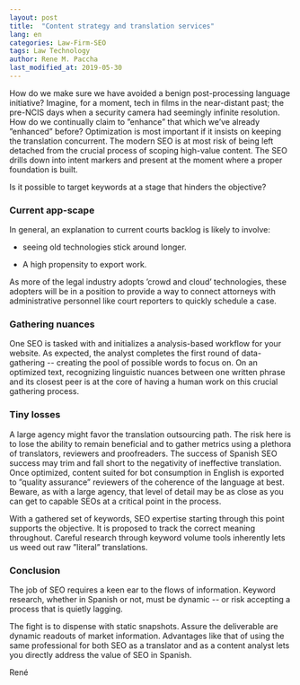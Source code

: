 ```yaml
---
layout: post
title:  "Content strategy and translation services"
lang: en
categories: Law-Firm-SEO
tags: Law Technology
author: Rene M. Paccha
last_modified_at: 2019-05-30
---
```


How do we make sure we have avoided a benign post-processing language initiative? Imagine, for a moment, tech in films in the near-distant past; the pre-NCIS days when a security camera had seemingly infinite resolution.  How do we continually claim to ”enhance” that which we’ve already ”enhanced” before? Optimization is most important if it insists on keeping the translation concurrent.  The modern SEO is at most risk of being left detached from the crucial process of scoping high-value content.  The SEO drills down into intent markers and present at the moment where a proper foundation is built.

Is it possible to target keywords at a stage that hinders the objective?

###  Current app-scape

In general, an explanation to current courts backlog is likely to involve:

- seeing old technologies stick around longer.

- A high propensity to export work.


As more of the legal industry adopts ’crowd and cloud’ technologies, these adopters will be in a position to provide a way to connect attorneys with administrative personnel like court reporters to quickly schedule a case.  

### Gathering nuances
One SEO is tasked with and initializes a analysis-based workflow for your website.  As expected, the analyst completes the first round of data-gathering  -- creating the pool of possible words to focus on.  On an optimized text, recognizing linguistic nuances between one written phrase and its closest peer is at the core of having a human work on this crucial gathering process.  

### Tiny losses
A large agency might favor the translation outsourcing path.  The risk here is to lose the ability to remain beneficial and to gather metrics using a plethora of translators, reviewers and proofreaders.  The success of Spanish SEO success may trim and fall short to the negativity of ineffective translation. Once optimized, content suited for bot consumption in English is exported to ”quality assurance” reviewers of the coherence of the language at best.  Beware, as with a large agency, that level of detail may be as close as you can get to capable SEOs at a critical point in the process.

With a gathered set of keywords, SEO expertise starting through this point supports the objective.  It is proposed to track the correct meaning throughout.  Careful research through keyword volume tools inherently lets us weed out raw ”literal” translations.

### Conclusion
The job of SEO requires a keen ear to the flows of information.  Keyword research, whether in Spanish or not, must be dynamic -- or risk accepting a process that is quietly lagging.

The fight is to dispense with static snapshots.  Assure the deliverable are dynamic readouts of market information. Advantages like that of using the same professional for both SEO as a translator and as a content analyst lets you directly address the value of SEO in Spanish.

René
